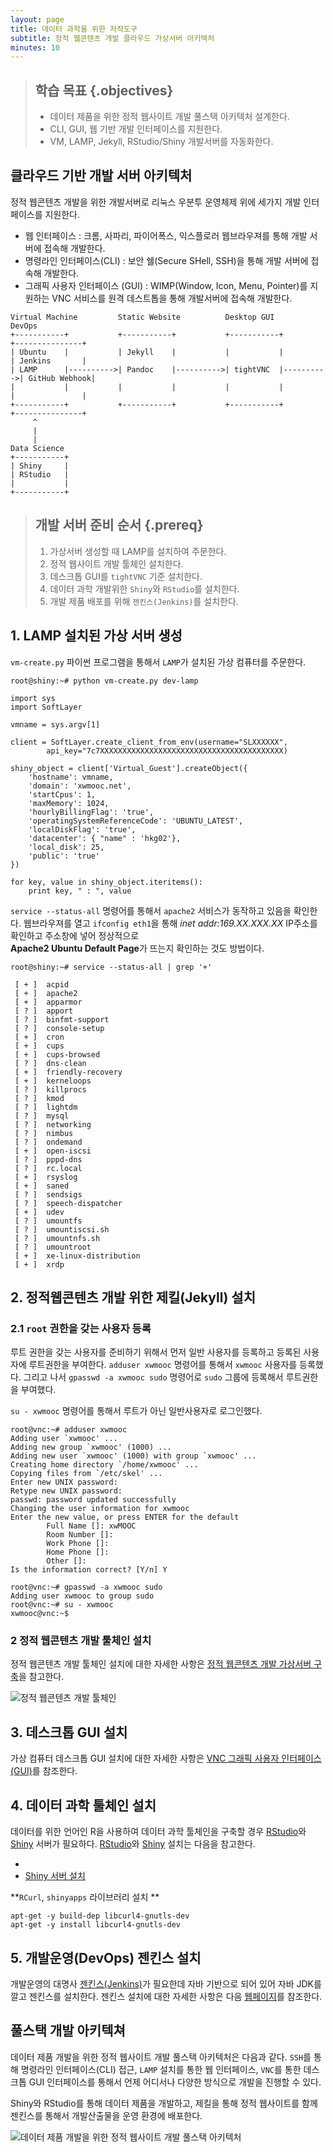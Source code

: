 ```yaml
---
layout: page
title: 데이터 과학을 위한 저작도구
subtitle: 정적 웹콘텐츠 개발 클라우드 가상서버 아키텍처
minutes: 10
---
```

> ## 학습 목표 {.objectives}
>
> *  데이터 제품을 위한 정적 웹사이트 개발 풀스택 아키텍처 설계한다.
> *  CLI, GUI, 웹 기반 개발 인터페이스를 지원한다.
> *  VM, LAMP, Jekyll, RStudio/Shiny 개발서버를 자동화한다.


## 클라우드 기반 개발 서버 아키텍처

정적 웹콘텐츠 개발을 위한 개발서버로 리눅스 우분투 운영체제 위에 세가지 개발 인터페이스를 지원한다.

- 웹 인터페이스 : 크롬, 사파리, 파이어폭스, 익스플로러 웹브라우져를 통해 개발 서버에 접속해 개발한다.
- 명령라인 인터페이스(CLI) : 보안 쉘(Secure SHell, SSH)을 통해 개발 서버에 접속해 개발한다.
- 그래픽 사용자 인터페이스 (GUI) : WIMP(Window, Icon, Menu, Pointer)를 지원하는 VNC 서비스를 원격 데스트톱을 통해 개발서버에 접속해 개발한다.

~~~ {.output}
Virtual Machine         Static Website          Desktop GUI             DevOps              
+-----------+           +-----------+           +-----------+           +---------------+ 
| Ubuntu    |           | Jekyll    |           |           |           | Jenkins       |
| LAMP      |---------->| Pandoc    |---------->| tightVNC  |---------->| GitHub Webhook|
|           |           |           |           |           |           |               | 
+-----------+           +-----------+           +-----------+           +---------------+ 
     ^                                              
     |
     |
Data Science                                  
+-----------+                                       
| Shiny     |                                       
| RStudio   |
|           |          
+-----------+          
~~~

> ## 개발 서버 준비 순서 {.prereq}
> 
> 1. 가상서버 생성할 때 LAMP를 설치하여 주문한다.  
> 2. 정적 웹사이트 개발 툴체인 설치한다.  
> 3. 데스크톱 GUI를 `tightVNC` 기준 설치한다.  
> 4. 데이터 과학 개발위한 `Shiny`와 `RStudio`를 설치한다.  
> 5. 개발 제품 배포를 위해 `젠킨스(Jenkins)`를 설치한다.
>

## 1. LAMP 설치된 가상 서버 생성

`vm-create.py` 파이썬 프로그램을 통해서 `LAMP`가 설치된 가상 컴퓨터를 주문한다.

~~~ {.input}
root@shiny:~# python vm-create.py dev-lamp
~~~

~~~ {.input}
import sys
import SoftLayer

vmname = sys.argv[1]

client = SoftLayer.create_client_from_env(username="SLXXXXXX",
        api_key="7c7XXXXXXXXXXXXXXXXXXXXXXXXXXXXXXXXXXXXXXXXX)

shiny_object = client['Virtual_Guest'].createObject({
    'hostname': vmname,
    'domain': 'xwmooc.net',
    'startCpus': 1,
    'maxMemory': 1024,
    'hourlyBillingFlag': 'true',
    'operatingSystemReferenceCode': 'UBUNTU_LATEST',
    'localDiskFlag': 'true',
    'datacenter': { "name" : 'hkg02'},
    'local_disk': 25,
    'public': 'true'
})

for key, value in shiny_object.iteritems():
    print key, " : ", value
~~~

`service --status-all` 명령어를 통해서 `apache2` 서비스가 동작하고 있음을 확인한다.
웹브라우져를 열고 `ifconfig eth1`을 통해 *inet addr:169.XX.XXX.XX* IP주소를 확인하고 주소창에 넣어 정상적으로  
**Apache2 Ubuntu Default Page**가 뜨는지 확인하는 것도 방법이다.

~~~ {.input}
root@shiny:~# service --status-all | grep '+'
~~~

~~~ {.output}
 [ + ]  acpid
 [ + ]  apache2
 [ + ]  apparmor
 [ ? ]  apport
 [ ? ]  binfmt-support
 [ ? ]  console-setup
 [ + ]  cron
 [ + ]  cups
 [ + ]  cups-browsed
 [ ? ]  dns-clean
 [ + ]  friendly-recovery
 [ + ]  kerneloops
 [ ? ]  killprocs
 [ ? ]  kmod
 [ ? ]  lightdm
 [ ? ]  mysql
 [ ? ]  networking
 [ ? ]  nimbus
 [ ? ]  ondemand
 [ + ]  open-iscsi
 [ ? ]  pppd-dns
 [ ? ]  rc.local
 [ + ]  rsyslog
 [ + ]  saned
 [ ? ]  sendsigs
 [ ? ]  speech-dispatcher
 [ + ]  udev
 [ ? ]  umountfs
 [ ? ]  umountiscsi.sh
 [ ? ]  umountnfs.sh
 [ ? ]  umountroot
 [ + ]  xe-linux-distribution
 [ + ]  xrdp
~~~

## 2. 정적웹콘텐츠 개발 위한 제킬(Jekyll) 설치 

### 2.1 `root` 권한을 갖는 사용자 등록

루트 권한을 갖는 사용자를 준비하기 위해서 먼저 일반 사용자를 등록하고 등록된 사용자에 루트권한을 부여한다. `adduser xwmooc` 명령어를 통해서 `xwmooc` 사용자를 등록했다. 그리고 나서 `gpasswd -a xwmooc sudo` 명령어로 `sudo` 그룹에 등록해서 루트권한을 부여했다.

`su - xwmooc` 명령어를 통해서 루트가 아닌 일반사용자로 로그인했다.

~~~ {.input}
root@vnc:~# adduser xwmooc
Adding user `xwmooc' ...
Adding new group `xwmooc' (1000) ...
Adding new user `xwmooc' (1000) with group `xwmooc' ...
Creating home directory `/home/xwmooc' ...
Copying files from `/etc/skel' ...
Enter new UNIX password:
Retype new UNIX password:
passwd: password updated successfully
Changing the user information for xwmooc
Enter the new value, or press ENTER for the default
        Full Name []: xwMOOC
        Room Number []:
        Work Phone []:
        Home Phone []:
        Other []:
Is the information correct? [Y/n] Y
~~~

~~~ {.input}
root@vnc:~# gpasswd -a xwmooc sudo
Adding user xwmooc to group sudo
root@vnc:~# su - xwmooc
xwmooc@vnc:~$
~~~

### 2 정적 웹콘텐츠 개발 툴체인 설치

정적 웹콘텐츠 개발 툴체인 설치에 대한 자세한 사항은 [정적 웹콘텐츠 개발 가상서버 구축](03-dev-vm.html)을 참고한다.

![정적 웹콘텐츠 개발 툴체인](fig/dev-vm-software-stack.png)


## 3. 데스크톱 GUI 설치

가상 컴퓨터 데스크톱 GUI 설치에 대한 자세한 사항은 [VNC 그래픽 사용자 인터페이스(GUI)](02-xrdp-cli.html)를 참조한다.


## 4. 데이터 과학 툴체인 설치

데이터를 위한 언어인 R을 사용하여 데이터 과학 툴체인을 구축할 경우 [RStudio](http://www.rstudio.com/)와 [Shiny](http://shiny.rstudio.com/) 서버가 필요하다. [RStudio](http://www.rstudio.com/)와 [Shiny](http://shiny.rstudio.com/) 설치는 다음을 참고한다.

- [](04-docker-r.html)
- [Shiny 서버 설치](06-install-shiny.html)

**`RCurl`, `shinyapps` 라이브러리 설치 **

~~~ {.input}
apt-get -y build-dep libcurl4-gnutls-dev
apt-get -y install libcurl4-gnutls-dev
~~~


## 5. 개발운영(DevOps) 젠킨스 설치


개발운영의 대명사 [젠킨스(Jenkins)](https://jenkins-ci.org/)가 필요한데 자바 기반으로 되어 있어 자바 JDK를 깔고 젠킨스를 설치한다. 
젠킨스 설치에 대한 자세한 사항은 다음 [웹페이지](03-devops.html)를 참조한다.

## 풀스택 개발 아키텍쳐

데이터 제품 개발을 위한 정적 웹사이트 개발 풀스택 아키텍처은 다음과 같다.
`SSH`를 통해 명령라인 인터페이스(CLI) 접근, `LAMP` 설치를 통한 웹 인터페이스, `VNC`를 통한 데스크톱 GUI 인터페이스를
통해서 언제 어디서나 다양한 방식으로 개발을 진행할 수 있다.

Shiny와 RStudio를 통해 데이터 제품을 개발하고, 제킬을 통해 정적 웹사이트를 함께 젠킨스를 통해서 개발산출물을 운영 환경에
배포한다. 

![데이터 제품 개발을 위한 정적 웹사이트 개발 풀스택 아키텍처](fig/dev-vm-lamp-jekyll-vnc-jenkins.png)